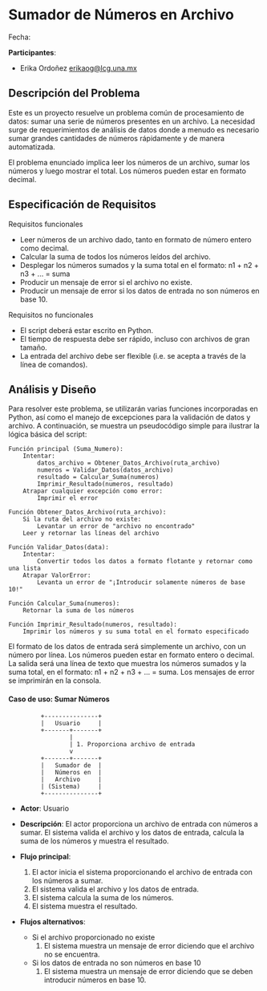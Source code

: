 # Sumador de Números en Archivo

Fecha: 

**Participantes**:

- Erika Ordoñez erikaog@lcg.una.mx

## Descripción del Problema

Este es un proyecto resuelve un problema común de procesamiento de datos: sumar una serie de números presentes en un archivo. La necesidad surge de requerimientos de análisis de datos donde a menudo es necesario sumar grandes cantidades de números rápidamente y de manera automatizada.

El problema enunciado implica leer los números de un archivo, sumar los números y luego mostrar el total. Los números pueden estar en formato decimal.


## Especificación de Requisitos

Requisitos funcionales

- Leer números de un archivo dado, tanto en formato de número entero como decimal.
- Calcular la suma de todos los números leídos del archivo.
- Desplegar los números sumados y la suma total en el formato: n1 + n2 + n3 + ... = suma
- Producir un mensaje de error si el archivo no existe.
- Producir un mensaje de error si los datos de entrada no son números en base 10.

Requisitos no funcionales

- El script deberá estar escrito en Python.
- El tiempo de respuesta debe ser rápido, incluso con archivos de gran tamaño.
- La entrada del archivo debe ser flexible (i.e. se acepta a través de la línea de comandos).




## Análisis y Diseño



Para resolver este problema, se utilizarán varias funciones incorporadas en Python, así como el manejo de excepciones para la validación de datos y archivo. A continuación, se muestra un pseudocódigo simple para ilustrar la lógica básica del script:

```
Función principal (Suma_Numero):
    Intentar:
        datos_archivo = Obtener_Datos_Archivo(ruta_archivo)
        numeros = Validar_Datos(datos_archivo)
        resultado = Calcular_Suma(numeros)
        Imprimir_Resultado(numeros, resultado)
    Atrapar cualquier excepción como error:
        Imprimir el error

Función Obtener_Datos_Archivo(ruta_archivo):
    Si la ruta del archivo no existe:
        Levantar un error de "archivo no encontrado"
    Leer y retornar las líneas del archivo

Función Validar_Datos(data):
    Intentar:
        Convertir todos los datos a formato flotante y retornar como una lista
    Atrapar ValorError:
        Levanta un error de "¡Introducir solamente números de base 10!"

Función Calcular_Suma(numeros):
    Retornar la suma de los números

Función Imprimir_Resultado(numeros, resultado):
    Imprimir los números y su suma total en el formato especificado
```

El formato de los datos de entrada será simplemente un archivo, con un número por línea. Los números pueden estar en formato entero o decimal. La salida será una línea de texto que muestra los números sumados y la suma total, en el formato: n1 + n2 + n3 + ... = suma. Los mensajes de error se imprimirán en la consola.


#### Caso de uso: Sumar Números

```
         +---------------+
         |   Usuario     |
         +-------+-------+
                 |
                 | 1. Proporciona archivo de entrada
                 v
         +-------+-------+
         |   Sumador de  |
         |   Números en  |
         |   Archivo     |
         | (Sistema)     |
         +---------------+
```

- **Actor**: Usuario
- **Descripción**: El actor proporciona un archivo de entrada con números a sumar. El sistema valida el archivo y los datos de entrada, calcula la suma de los números y muestra el resultado.
- **Flujo principal**:

	1. El actor inicia el sistema proporcionando el archivo de entrada con los números a sumar.
	2. El sistema valida el archivo y los datos de entrada.
	3. El sistema calcula la suma de los números.
	4. El sistema muestra el resultado.
	
- **Flujos alternativos**:
	- Si el archivo proporcionado no existe
		1. El sistema muestra un mensaje de error diciendo que el archivo no se encuentra.
	- Si los datos de entrada no son números en base 10
		1. El sistema muestra un mensaje de error diciendo que se deben introducir números en base 10.
                


